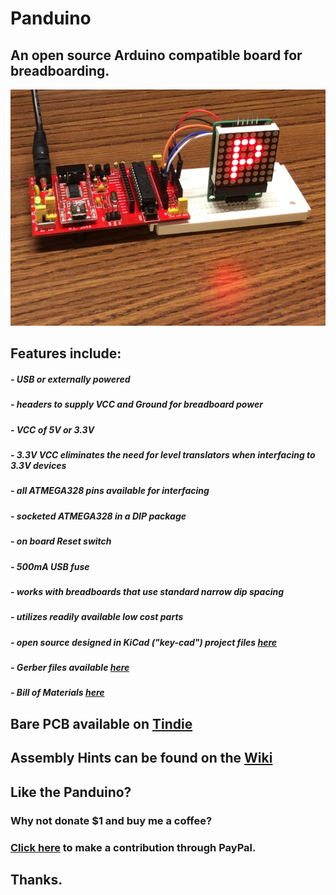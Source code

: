 # Panduino
## An open source Arduino compatible board for breadboarding.
![alt tag](https://github.com/NOPcode00/Panduino/blob/master/Photos/In_Use.PNG)
## Features include:
#####  - USB or externally powered
#####  - headers to supply VCC and Ground for breadboard power	
#####  - VCC of 5V or 3.3V 
#####  - 3.3V VCC eliminates the need for level translators when interfacing to 3.3V devices
#####  - all ATMEGA328 pins available for interfacing
#####  - socketed ATMEGA328 in a DIP package
#####  - on board Reset switch
#####  - 500mA USB fuse
#####  - works with breadboards that use standard narrow dip spacing
#####  - utilizes readily available low cost parts
#####  - open source designed in KiCad ("key-cad") project files [here](https://github.com/NOPcode00/Panduino/tree/master/KiCad)
#####  - Gerber files available [here](https://github.com/NOPcode00/Panduino/tree/master/Gerbers)
#####  - Bill of Materials [here](https://github.com/NOPcode00/Panduino/blob/master/Docs/BOM)
##
## Bare PCB available on [Tindie](https://www.tindie.com/products/NOPCode00/panduino-pcb/?pt=full_prod_search)
##
## Assembly Hints can be found on the [Wiki](https://github.com/NOPcode00/Panduino/wiki)
## Like the Panduino?
### Why not donate $1 and buy me a coffee?
### [Click here](http://nopcode00.blogspot.ca/) to make a contribution through PayPal. 
## Thanks. 

